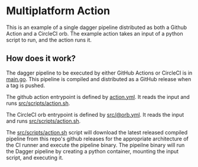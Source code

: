 # Multiplatform Action

This is an example of a single dagger pipeline distributed as both a Github Action and a CircleCI orb. The example action takes an input of a python script to run, and the action runs it.

## How does it work?

The dagger pipeline to be executed by either GitHub Actions or CircleCI is in [main.go](./main.go). This pipeline is compiled and distributed as a GitHub release when a tag is pushed.

The github action entrypoint is defined by [action.yml](./action.yml). It reads the input and runs [src/scripts/action.sh](./src/scripts/action.sh).

The CircleCI orb entrypoint is defined by [src/@orb.yml](./src/%40orb.yml). It reads the input and runs [src/scripts/action.sh](./src/scripts/action.sh).

The [src/scripts/action.sh](./src/scripts/action.sh) script will download the latest released compiled pipeline from this repo's github releases for the appropriate architecture of the CI runner and execute the pipeline binary. The pipeilne binary will run the Dagger pipeline by creating a python container, mounting the input script, and executing it.
